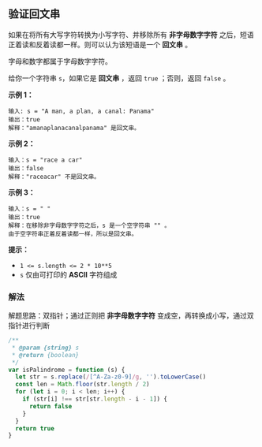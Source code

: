 ## 验证回文串

如果在将所有大写字符转换为小写字符、并移除所有 **非字母数字字符** 之后，短语正着读和反着读都一样。则可以认为该短语是一个 **回文串** 。

字母和数字都属于字母数字字符。

给你一个字符串 `s`，如果它是 **回文串** ，返回 `true` ；否则，返回 `false` 。

**示例 1：**

```
输入: s = "A man, a plan, a canal: Panama"
输出：true
解释："amanaplanacanalpanama" 是回文串。
```

**示例 2：**

```
输入：s = "race a car"
输出：false
解释："raceacar" 不是回文串。
```

**示例 3：**

```
输入：s = " "
输出：true
解释：在移除非字母数字字符之后，s 是一个空字符串 "" 。
由于空字符串正着反着读都一样，所以是回文串。
```

**提示：**

- `1 <= s.length <= 2 * 10**5`
- `s` 仅由可打印的 **ASCII** 字符组成

### 解法

解题思路：双指针；通过正则把 **非字母数字字符** 变成空，再转换成小写，通过双指针进行判断

```js
/**
 * @param {string} s
 * @return {boolean}
 */
var isPalindrome = function (s) {
  let str = s.replace(/[^A-Za-z0-9]/g, '').toLowerCase()
  const len = Math.floor(str.length / 2)
  for (let i = 0; i < len; i++) {
    if (str[i] !== str[str.length - i - 1]) {
      return false
    }
  }
  return true
}
```
